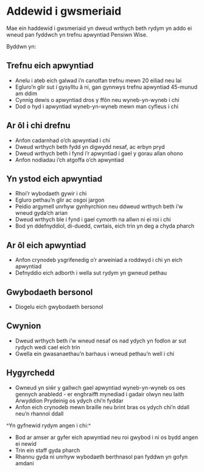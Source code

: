 # Addewid i gwsmeriaid

Mae ein haddewid i gwsmeriaid yn dweud wrthych beth rydym yn addo ei wneud pan fyddwch yn trefnu apwyntiad Pensiwn Wise.

Byddwn yn:

## Trefnu eich apwyntiad

- Anelu i ateb eich galwad i’n canolfan trefnu mewn 20 eiliad neu lai
- Egluro’n glir sut i gysylltu â ni, gan gynnwys trefnu apwyntiad 45-munud am ddim
- Cynnig dewis o apwyntiad dros y ffôn neu wyneb-yn-wyneb i chi
- Dod o hyd i apwyntiad wyneb-yn-wyneb mewn man cyfleus i chi

## Ar ôl i chi drefnu

- Anfon cadarnhad o’ch apwyntiad i chi
- Dweud wrthych beth fydd yn digwydd nesaf, ac erbyn pryd
- Dweud wrthych beth i fynd i’r apwyntiad i gael y gorau allan ohono
- Anfon nodiadau i’ch atgoffa o’ch apwyntiad

## Yn ystod eich apwyntiad

- Rhoi’r wybodaeth gywir i chi
- Egluro pethau’n glir ac osgoi jargon
- Peidio argymell unrhyw gynhyrchion neu ddweud wrthych beth i’w wneud gyda’ch arian
- Dweud wrthych ble i fynd i gael cymorth na allwn ni ei roi i chi
- Bod yn ddefnyddiol, di-duedd, cwrtais, eich trin yn deg a chyda pharch

## Ar ôl eich apwyntiad

- Anfon crynodeb ysgrifenedig o’r arweiniad a roddwyd i chi yn eich apwyntiad
- Defnyddio eich adborth i wella sut rydym yn gwneud pethau

## Gwybodaeth bersonol

- Diogelu eich gwybodaeth bersonol

## Cwynion

- Dweud wrthych beth i’w wneud nesaf os nad ydych yn fodlon ar sut rydych wedi cael eich trin
- Gwella ein gwasanaethau’n barhaus i wneud pethau’n well i chi

## Hygyrchedd

- Gwneud yn siŵr y gallwch gael apwyntiad wyneb-yn-wyneb os oes gennych anabledd - er enghraifft mynediad i gadair olwyn neu Iaith Arwyddion Prydeinig os ydych chi’n fyddar
- Anfon eich crynodeb mewn braille neu brint bras os ydych chi’n ddall neu’n rhannol ddall

^Yn gyfnewid rydym angen i chi:^

- Bod ar amser ar gyfer eich apwyntiad neu roi gwybod i ni os bydd angen ei newid
- Trin ein staff gyda pharch
- Rhannu gyda ni unrhyw wybodaeth berthnasol pan fyddwn yn gofyn amdani
